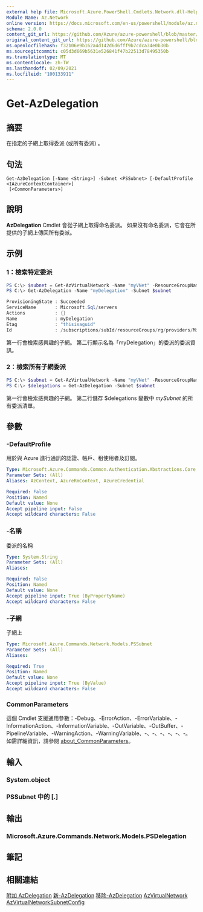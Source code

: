 ```yaml
---
external help file: Microsoft.Azure.PowerShell.Cmdlets.Network.dll-Help.xml
Module Name: Az.Network
online version: https://docs.microsoft.com/en-us/powershell/module/az.network/get-azdelegation
schema: 2.0.0
content_git_url: https://github.com/Azure/azure-powershell/blob/master/src/Network/Network/help/Get-AzDelegation.md
original_content_git_url: https://github.com/Azure/azure-powershell/blob/master/src/Network/Network/help/Get-AzDelegation.md
ms.openlocfilehash: f32b06e9b162a4d142d6d6fff9b7cdca34e0b30b
ms.sourcegitcommit: c05d3d669b5631e526841f47b22513d78495350b
ms.translationtype: MT
ms.contentlocale: zh-TW
ms.lasthandoff: 02/09/2021
ms.locfileid: "100133911"
---
```

# Get-AzDelegation

## 摘要
在指定的子網上取得委派 (或所有委派) 。

## 句法

```
Get-AzDelegation [-Name <String>] -Subnet <PSSubnet> [-DefaultProfile <IAzureContextContainer>]
 [<CommonParameters>]
```

## 說明
**AzDelegation** Cmdlet 會從子網上取得命名委派。 如果沒有命名委派，它會在所提供的子網上傳回所有委派。

## 示例

### 1：檢索特定委派
```powershell
PS C:\> $subnet = Get-AzVirtualNetwork -Name "myVNet" -ResourceGroupName "myResourceGroup" | Get-AzVirtualNetworkSubnetConfig -Name "mySubnet"
PS C:\> Get-AzDelegation -Name "myDelegation" -Subnet $subnet

ProvisioningState : Succeeded
ServiceName       : Microsoft.Sql/servers
Actions           : {}
Name              : myDelegation
Etag              : "thisisaguid"
Id                : /subscriptions/subId/resourceGroups/rg/providers/Microsoft.Network/virtualNetworks/myvnet/subnets/mySubnet/delegations/myDelegation
```

第一行會檢索感興趣的子網。 第二行顯示名為「myDelegation」的委派的委派資訊。

### 2：檢索所有子網委派
```powershell
PS C:\> $subnet = Get-AzVirtualNetwork -Name "myVNet" -ResourceGroupName "myResourceGroup" | Get-AzVirtualNetworkSubnetConfig -Name "mySubnet"
PS C:\> $delegations = Get-AzDelegation -Subnet $subnet
```

第一行會檢索感興趣的子網。 第二行儲存 $delegations 變數中 _mySubnet_ 的所有委派清單。

## 參數

### -DefaultProfile
用於與 Azure 進行通訊的認證、帳戶、租使用者及訂閱。

```yaml
Type: Microsoft.Azure.Commands.Common.Authentication.Abstractions.Core.IAzureContextContainer
Parameter Sets: (All)
Aliases: AzContext, AzureRmContext, AzureCredential

Required: False
Position: Named
Default value: None
Accept pipeline input: False
Accept wildcard characters: False
```

### -名稱
委派的名稱

```yaml
Type: System.String
Parameter Sets: (All)
Aliases:

Required: False
Position: Named
Default value: None
Accept pipeline input: True (ByPropertyName)
Accept wildcard characters: False
```

### -子網
子網上

```yaml
Type: Microsoft.Azure.Commands.Network.Models.PSSubnet
Parameter Sets: (All)
Aliases:

Required: True
Position: Named
Default value: None
Accept pipeline input: True (ByValue)
Accept wildcard characters: False
```

### CommonParameters
這個 Cmdlet 支援通用參數：-Debug、-ErrorAction、-ErrorVariable、-InformationAction、-InformationVariable、-OutVariable、-OutBuffer、-PipelineVariable、-WarningAction、-WarningVariable、-、-、-、-、-、-。 如需詳細資訊，請參閱 [about_CommonParameters](http://go.microsoft.com/fwlink/?LinkID=113216)。

## 輸入

### System.object

### PSSubnet 中的 [.]

## 輸出

### Microsoft.Azure.Commands.Network.Models.PSDelegation

## 筆記

## 相關連結

[附加 AzDelegation](./Add-AzDelegation.md) 
[新-AzDelegation](./New-AzDelegation.md) 
[移除-AzDelegation](./Remove-AzDelegation.md) 
[AzVirtualNetwork](./Get-AzVirtualNetwork.md) 
[AzVirtualNetworkSubnetConfig](./Get-AzVirtualNetworkSubnetConfig.md)
